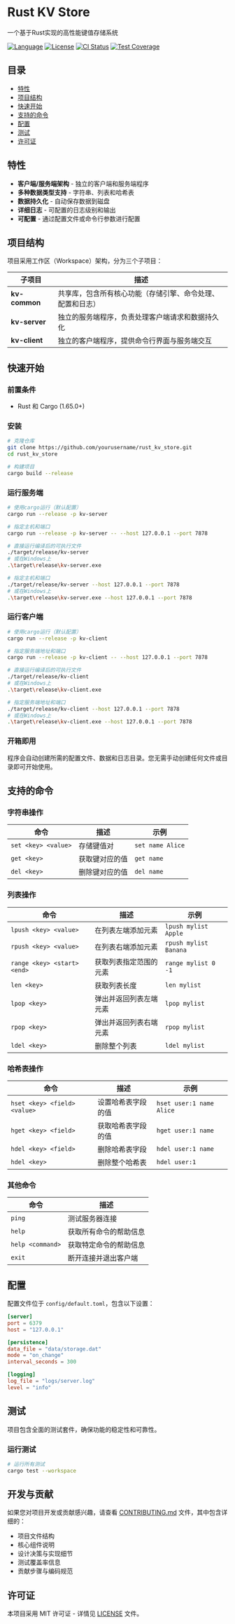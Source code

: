 # Rust KV Store

一个基于Rust实现的高性能键值存储系统

[![Language](https://img.shields.io/badge/language-Rust-orange)](https://www.rust-lang.org/)
[![License](https://img.shields.io/badge/license-MIT-blue)](LICENSE)
[![CI Status](https://img.shields.io/github/workflow/status/yourusername/rust_kv_store/Rust%20CI)](https://github.com/yourusername/rust_kv_store/actions)
[![Test Coverage](https://img.shields.io/badge/coverage-52%25-yellow)](tarpaulin-report.html)

## 目录

- [特性](#特性)
- [项目结构](#项目结构)
- [快速开始](#快速开始)
- [支持的命令](#支持的命令)
- [配置](#配置)
- [测试](#测试)
- [许可证](#许可证)

## 特性

- **客户端/服务端架构** - 独立的客户端和服务端程序
- **多种数据类型支持** - 字符串、列表和哈希表
- **数据持久化** - 自动保存数据到磁盘
- **详细日志** - 可配置的日志级别和输出
- **可配置** - 通过配置文件或命令行参数进行配置

## 项目结构

项目采用工作区（Workspace）架构，分为三个子项目：

| 子项目 | 描述 |
|-------|------|
| **kv-common** | 共享库，包含所有核心功能（存储引擎、命令处理、配置和日志） |
| **kv-server** | 独立的服务端程序，负责处理客户端请求和数据持久化 |
| **kv-client** | 独立的客户端程序，提供命令行界面与服务端交互 |

## 快速开始

### 前置条件

- Rust 和 Cargo (1.65.0+)

### 安装

```bash
# 克隆仓库
git clone https://github.com/yourusername/rust_kv_store.git
cd rust_kv_store

# 构建项目
cargo build --release
```

### 运行服务端

```bash
# 使用cargo运行（默认配置）
cargo run --release -p kv-server

# 指定主机和端口
cargo run --release -p kv-server -- --host 127.0.0.1 --port 7878

# 直接运行编译后的可执行文件
./target/release/kv-server
# 或在Windows上
.\target\release\kv-server.exe

# 指定主机和端口
./target/release/kv-server --host 127.0.0.1 --port 7878
# 或在Windows上
.\target\release\kv-server.exe --host 127.0.0.1 --port 7878
```

### 运行客户端

```bash
# 使用cargo运行（默认配置）
cargo run --release -p kv-client

# 指定服务端地址和端口
cargo run --release -p kv-client -- --host 127.0.0.1 --port 7878

# 直接运行编译后的可执行文件
./target/release/kv-client
# 或在Windows上
.\target\release\kv-client.exe

# 指定服务端地址和端口
./target/release/kv-client --host 127.0.0.1 --port 7878
# 或在Windows上
.\target\release\kv-client.exe --host 127.0.0.1 --port 7878
```

### 开箱即用

程序会自动创建所需的配置文件、数据和日志目录。您无需手动创建任何文件或目录即可开始使用。

## 支持的命令

### 字符串操作

| 命令 | 描述 | 示例 |
|------|-----|------|
| `set <key> <value>` | 存储键值对 | `set name Alice` |
| `get <key>` | 获取键对应的值 | `get name` |
| `del <key>` | 删除键对应的值 | `del name` |

### 列表操作

| 命令 | 描述 | 示例 |
|------|-----|------|
| `lpush <key> <value>` | 在列表左端添加元素 | `lpush mylist Apple` |
| `rpush <key> <value>` | 在列表右端添加元素 | `rpush mylist Banana` |
| `range <key> <start> <end>` | 获取列表指定范围的元素 | `range mylist 0 -1` |
| `len <key>` | 获取列表长度 | `len mylist` |
| `lpop <key>` | 弹出并返回列表左端元素 | `lpop mylist` |
| `rpop <key>` | 弹出并返回列表右端元素 | `rpop mylist` |
| `ldel <key>` | 删除整个列表 | `ldel mylist` |

### 哈希表操作

| 命令 | 描述 | 示例 |
|------|-----|------|
| `hset <key> <field> <value>` | 设置哈希表字段的值 | `hset user:1 name Alice` |
| `hget <key> <field>` | 获取哈希表字段的值 | `hget user:1 name` |
| `hdel <key> <field>` | 删除哈希表字段 | `hdel user:1 name` |
| `hdel <key>` | 删除整个哈希表 | `hdel user:1` |

### 其他命令

| 命令 | 描述 |
|------|------|
| `ping` | 测试服务器连接 |
| `help` | 获取所有命令的帮助信息 |
| `help <command>` | 获取特定命令的帮助信息 |
| `exit` | 断开连接并退出客户端 |

## 配置

配置文件位于 `config/default.toml`，包含以下设置：

```toml
[server]
port = 6379
host = "127.0.0.1"

[persistence]
data_file = "data/storage.dat"
mode = "on_change"
interval_seconds = 300

[logging]
log_file = "logs/server.log"
level = "info"
```

## 测试

项目包含全面的测试套件，确保功能的稳定性和可靠性。

### 运行测试

```bash
# 运行所有测试
cargo test --workspace
```

## 开发与贡献

如果您对项目开发或贡献感兴趣，请查看 [CONTRIBUTING.md](CONTRIBUTING.md) 文件，其中包含详细的：

- 项目文件结构
- 核心组件说明
- 设计决策与实现细节
- 测试覆盖率信息
- 贡献步骤与编码规范

## 许可证

本项目采用 MIT 许可证 - 详情见 [LICENSE](LICENSE) 文件。